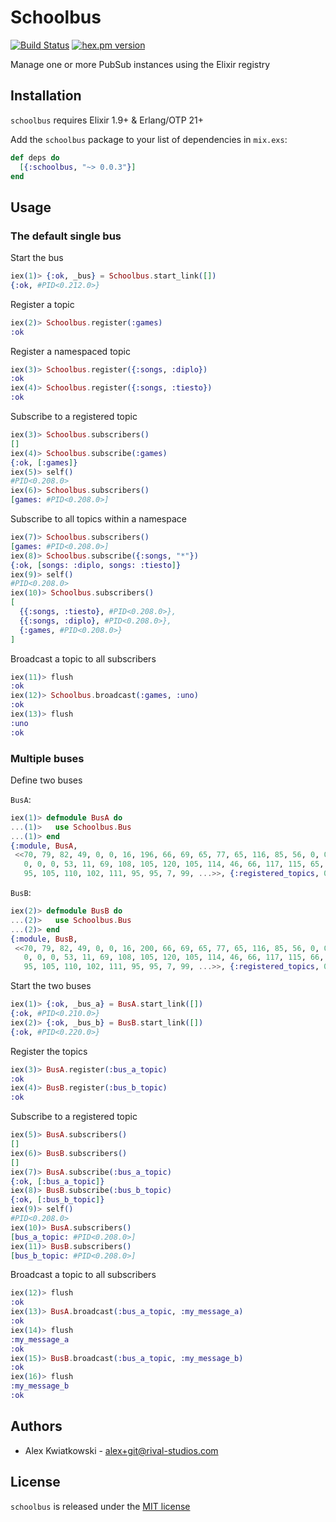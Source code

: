 # Schoolbus
[![Build Status](https://github.com/rupurt/schoolbus/workflows/Test/badge.svg?branch=master)](https://github.com/rupurt/schoolbus/actions?query=workflow%3ATest)
[![hex.pm version](https://img.shields.io/hexpm/v/schoolbus.svg?style=flat)](https://hex.pm/packages/schoolbus)

Manage one or more PubSub instances using the Elixir registry

## Installation

`schoolbus` requires Elixir 1.9+ & Erlang/OTP 21+

Add the `schoolbus` package to your list of dependencies in `mix.exs`:

```elixir
def deps do
  [{:schoolbus, "~> 0.0.3"}]
end
```

## Usage

### The default single bus

Start the bus

```elixir
iex(1)> {:ok, _bus} = Schoolbus.start_link([])
{:ok, #PID<0.212.0>}
```

Register a topic

```elixir
iex(2)> Schoolbus.register(:games)
:ok
```

Register a namespaced topic

```elixir
iex(3)> Schoolbus.register({:songs, :diplo})
:ok
iex(4)> Schoolbus.register({:songs, :tiesto})
:ok
```

Subscribe to a registered topic

```elixir
iex(3)> Schoolbus.subscribers()
[]
iex(4)> Schoolbus.subscribe(:games)
{:ok, [:games]}
iex(5)> self()
#PID<0.208.0>
iex(6)> Schoolbus.subscribers()
[games: #PID<0.208.0>]
```

Subscribe to all topics within a namespace

```elixir
iex(7)> Schoolbus.subscribers()
[games: #PID<0.208.0>]
iex(8)> Schoolbus.subscribe({:songs, "*"})
{:ok, [songs: :diplo, songs: :tiesto]}
iex(9)> self()
#PID<0.208.0>
iex(10)> Schoolbus.subscribers()
[
  {{:songs, :tiesto}, #PID<0.208.0>},
  {{:songs, :diplo}, #PID<0.208.0>},
  {:games, #PID<0.208.0>}
]
```

Broadcast a topic to all subscribers

```elixir
iex(11)> flush
:ok
iex(12)> Schoolbus.broadcast(:games, :uno)
:ok
iex(13)> flush
:uno
:ok
```

### Multiple buses

Define two buses

`BusA`:

```elixir
iex(1)> defmodule BusA do
...(1)>   use Schoolbus.Bus
...(1)> end
{:module, BusA,
 <<70, 79, 82, 49, 0, 0, 16, 196, 66, 69, 65, 77, 65, 116, 85, 56, 0, 0, 2, 32,
   0, 0, 0, 53, 11, 69, 108, 105, 120, 105, 114, 46, 66, 117, 115, 65, 8, 95,
   95, 105, 110, 102, 111, 95, 95, 7, 99, ...>>, {:registered_topics, 0}}
```

`BusB`:

```elixir
iex(2)> defmodule BusB do
...(2)>   use Schoolbus.Bus
...(2)> end
{:module, BusB,
 <<70, 79, 82, 49, 0, 0, 16, 200, 66, 69, 65, 77, 65, 116, 85, 56, 0, 0, 2, 32,
   0, 0, 0, 53, 11, 69, 108, 105, 120, 105, 114, 46, 66, 117, 115, 66, 8, 95,
   95, 105, 110, 102, 111, 95, 95, 7, 99, ...>>, {:registered_topics, 0}}
```

Start the two buses

```elixir
iex(1)> {:ok, _bus_a} = BusA.start_link([])
{:ok, #PID<0.210.0>}
iex(2)> {:ok, _bus_b} = BusB.start_link([])
{:ok, #PID<0.220.0>}
```

Register the topics

```elixir
iex(3)> BusA.register(:bus_a_topic)
:ok
iex(4)> BusB.register(:bus_b_topic)
:ok
```

Subscribe to a registered topic

```elixir
iex(5)> BusA.subscribers()
[]
iex(6)> BusB.subscribers()
[]
iex(7)> BusA.subscribe(:bus_a_topic)
{:ok, [:bus_a_topic]}
iex(8)> BusB.subscribe(:bus_b_topic)
{:ok, [:bus_b_topic]}
iex(9)> self()
#PID<0.208.0>
iex(10)> BusA.subscribers()
[bus_a_topic: #PID<0.208.0>]
iex(11)> BusB.subscribers()
[bus_b_topic: #PID<0.208.0>]
```

Broadcast a topic to all subscribers

```elixir
iex(12)> flush
:ok
iex(13)> BusA.broadcast(:bus_a_topic, :my_message_a)
:ok
iex(14)> flush
:my_message_a
:ok
iex(15)> BusB.broadcast(:bus_a_topic, :my_message_b)
:ok
iex(16)> flush
:my_message_b
:ok
```

## Authors

* Alex Kwiatkowski - alex+git@rival-studios.com

## License

`schoolbus` is released under the [MIT license](./LICENSE.md)
